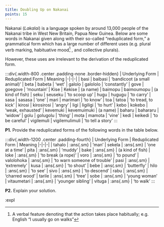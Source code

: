```yaml
---
title: Doubling Up on Nakanai 
points: 15
---
```


Nakanai (*Lakalai*) is a language spoken by around 13,000 people of the Nakanai tribe in West New Britain,
Papua New Guinea. Below are some words in Nakanai given along with their so-called “reduplicated form,” a
grammatical form which has a large number of different uses (e.g. plural verb marking, habituative mood[^1]
,
and collective plurals).

However, these uses are irrelevant to the derivation of the reduplicated form.

[^1]: A verbal feature denoting that the action takes place habitually; e.g. English “I usually go on walks”

:::div{.width-800 .center .padding-none .border-hidden}
| Underlying Form | Reduplicated Form | Meaning
|-|-|-|
| basi | baibasi | ‘bandicoot (a small animal)’
| beta | babeta | ‘wet’
| galolo | galololo | ‘constantly’
| gove | goegove | ‘mountain’
| Kise | Kekise | (a name)
| baimopu | baimoumopu | (a kind of fish)
| seku | seuseku | ‘to scoop up’
| hugu | hugugu | ‘to carry’
| sasa | sasasa | ‘one’
| mari | marimari | ‘to know’
| toa | tatoa | ‘to tread, to kick’
| kirosi | kirosirosi | ‘angry’
| ligi | ligiligi | ‘to hurt’
| kebo | kokebo | ‘weak, exhausted’
| kevemuki | kevemuimuki | (a name)
| baharu | bahararu | ‘widow’
| golu | golugolu | ‘thing’
| mota | mamota | ‘vine’
| kedi | keikedi | ‘to be careful’
| vigilemuli | vigilemulimuli | ‘to tell a story’
:::

**P1.** Provide the reduplicated forms of the following words in the table below.

:::div{.width-1200 .center .padding-fourth}
| Underlying Form | Reduplicated Form | Meaning
|-|-|-|
| tahalo | :ans{.sm} | ‘man’
| sekela | :ans{.sm} | ‘one at a time’
| pita | :ans{.sm} | ‘muddy’
| bake | :ans{.sm} | (a kind of fish)
| loke | :ans{.sm} | ‘to break (a rope)’
| voro | :ans{.sm} | ‘to pound’
| valolohoka | :ans{.sm} | ‘to warn someone of trouble’
| pasi | :ans{.sm} | ‘extremely’
| kusa | :ans{.sm} | ‘to shout’
| bebe | :ans{.sm} | ‘butterfly’
| hilo | :ans{.sm} | ‘to see’
| sivo | :ans{.sm} | ‘to descend’
| rabu | :ans{.sm} | ‘charred wood’
| tarile | :ans{.sm} | ‘tree’
| sobe | :ans{.sm} | ‘young woman’
| vitaumetari | :ans{.sm} | ‘younger sibling’
| vituga | :ans{.sm} | ‘to walk’
:::

**P2.** Explain your solution.

:expl